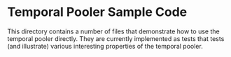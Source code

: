 Temporal Pooler Sample Code
=====

This directory contains a number of files that demonstrate how to use the
temporal pooler directly. They are currently implemented as tests that
tests (and illustrate) various interesting properties of the temporal pooler. 

